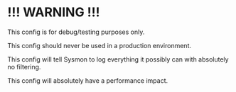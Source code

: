 # !!! WARNING !!!
This config is for debug/testing purposes only.

This config should never be used in a production environment.

This config will tell Sysmon to log everything it possibly can with absolutely no filtering.

This config will absolutely have a performance impact.
